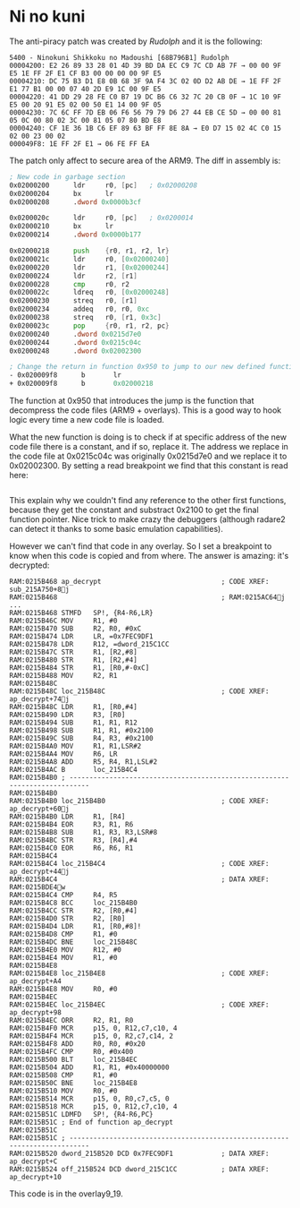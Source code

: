 # Ni no kuni

The anti-piracy patch was created by _Rudolph_ and it is the following:

```plain
5400 - Ninokuni Shikkoku no Madoushi [68B796B1] Rudolph
00004200: E2 26 89 33 28 01 4D 39 BD DA EC C9 7C CD AB 7F → 00 00 9F E5 1E FF 2F E1 CF B3 00 00 00 00 9F E5
00004210: DC 75 B3 D1 E8 0B 68 3F 9A F4 3C 02 0D D2 AB DE → 1E FF 2F E1 77 B1 00 00 07 40 2D E9 1C 00 9F E5
00004220: 41 DD 29 28 FE C0 B7 19 DC B6 C6 32 7C 20 CB 0F → 1C 10 9F E5 00 20 91 E5 02 00 50 E1 14 00 9F 05
00004230: 7C 6C FF 7D EB 06 F6 56 79 79 D6 27 44 EB CE 5D → 00 00 81 05 0C 00 80 02 3C 00 81 05 07 80 BD E8
00004240: CF 1E 36 1B C6 EF 89 63 BF FF 8E 8A → E0 D7 15 02 4C C0 15 02 00 23 00 02
000049F8: 1E FF 2F E1 → 06 FE FF EA
```

The patch only affect to secure area of the ARM9. The diff in assembly is:

```asm
; New code in garbage section
0x02000200      ldr     r0, [pc]   ; 0x02000208
0x02000204      bx      lr
0x02000208      .dword 0x0000b3cf

0x0200020c      ldr     r0, [pc]   ; 0x0200014
0x02000210      bx      lr
0x02000214      .dword 0x0000b177

0x02000218      push    {r0, r1, r2, lr}
0x0200021c      ldr     r0, [0x02000240]
0x02000220      ldr     r1, [0x02000244]
0x02000224      ldr     r2, [r1]
0x02000228      cmp     r0, r2
0x0200022c      ldreq   r0, [0x02000248]
0x02000230      streq   r0, [r1]
0x02000234      addeq   r0, r0, 0xc
0x02000238      streq   r0, [r1, 0x3c]
0x0200023c      pop     {r0, r1, r2, pc}
0x02000240      .dword 0x0215d7e0
0x02000244      .dword 0x0215c04c
0x02000248      .dword 0x02002300

; Change the return in function 0x950 to jump to our new defined function
- 0x020009f8      b       lr
+ 0x020009f8      b       0x02000218
```

The function at 0x950 that introduces the jump is the function that decompress
the code files (ARM9 + overlays). This is a good way to hook logic every time a
new code file is loaded.

What the new function is doing is to check if at specific address of the new
code file there is a constant, and if so, replace it. The address we replace in
the code file at 0x0215c04c was originally 0x0215d7e0 and we replace it to
0x02002300. By setting a read breakpoint we find that this constant is read
here:

```arm

```

This explain why we couldn't find any reference to the other first functions,
because they get the constant and substract 0x2100 to get the final function
pointer. Nice trick to make crazy the debuggers (although radare2 can detect it
thanks to some basic emulation capabilities).

However we can't find that code in any overlay. So I set a breakpoint to know
when this code is copied and from where. The answer is amazing: it's decrypted:

```arm
RAM:0215B468 ap_decrypt                              ; CODE XREF: sub_215A750+8j
RAM:0215B468                                         ; RAM:0215AC64j ...
RAM:0215B468 STMFD   SP!, {R4-R6,LR}
RAM:0215B46C MOV     R1, #0
RAM:0215B470 SUB     R2, R0, #0xC
RAM:0215B474 LDR     LR, =0x7FEC9DF1
RAM:0215B478 LDR     R12, =dword_215C1CC
RAM:0215B47C STR     R1, [R2,#8]
RAM:0215B480 STR     R1, [R2,#4]
RAM:0215B484 STR     R1, [R0,#-0xC]
RAM:0215B488 MOV     R2, R1
RAM:0215B48C
RAM:0215B48C loc_215B48C                             ; CODE XREF: ap_decrypt+74j
RAM:0215B48C LDR     R1, [R0,#4]
RAM:0215B490 LDR     R3, [R0]
RAM:0215B494 SUB     R1, R1, R12
RAM:0215B498 SUB     R1, R1, #0x2100
RAM:0215B49C SUB     R4, R3, #0x2100
RAM:0215B4A0 MOV     R1, R1,LSR#2
RAM:0215B4A4 MOV     R6, LR
RAM:0215B4A8 ADD     R5, R4, R1,LSL#2
RAM:0215B4AC B       loc_215B4C4
RAM:0215B4B0 ; ---------------------------------------------------------------------------
RAM:0215B4B0
RAM:0215B4B0 loc_215B4B0                             ; CODE XREF: ap_decrypt+60j
RAM:0215B4B0 LDR     R1, [R4]
RAM:0215B4B4 EOR     R3, R1, R6
RAM:0215B4B8 SUB     R1, R3, R3,LSR#8
RAM:0215B4BC STR     R3, [R4],#4
RAM:0215B4C0 EOR     R6, R6, R1
RAM:0215B4C4
RAM:0215B4C4 loc_215B4C4                             ; CODE XREF: ap_decrypt+44j
RAM:0215B4C4                                         ; DATA XREF: RAM:0215BDE4w
RAM:0215B4C4 CMP     R4, R5
RAM:0215B4C8 BCC     loc_215B4B0
RAM:0215B4CC STR     R2, [R0,#4]
RAM:0215B4D0 STR     R2, [R0]
RAM:0215B4D4 LDR     R1, [R0,#8]!
RAM:0215B4D8 CMP     R1, #0
RAM:0215B4DC BNE     loc_215B48C
RAM:0215B4E0 MOV     R12, #0
RAM:0215B4E4 MOV     R1, #0
RAM:0215B4E8
RAM:0215B4E8 loc_215B4E8                             ; CODE XREF: ap_decrypt+A4
RAM:0215B4E8 MOV     R0, #0
RAM:0215B4EC
RAM:0215B4EC loc_215B4EC                             ; CODE XREF: ap_decrypt+98
RAM:0215B4EC ORR     R2, R1, R0
RAM:0215B4F0 MCR     p15, 0, R12,c7,c10, 4
RAM:0215B4F4 MCR     p15, 0, R2,c7,c14, 2
RAM:0215B4F8 ADD     R0, R0, #0x20
RAM:0215B4FC CMP     R0, #0x400
RAM:0215B500 BLT     loc_215B4EC
RAM:0215B504 ADD     R1, R1, #0x40000000
RAM:0215B508 CMP     R1, #0
RAM:0215B50C BNE     loc_215B4E8
RAM:0215B510 MOV     R0, #0
RAM:0215B514 MCR     p15, 0, R0,c7,c5, 0
RAM:0215B518 MCR     p15, 0, R12,c7,c10, 4
RAM:0215B51C LDMFD   SP!, {R4-R6,PC}
RAM:0215B51C ; End of function ap_decrypt
RAM:0215B51C
RAM:0215B51C ; ---------------------------------------------------------------------------
RAM:0215B520 dword_215B520 DCD 0x7FEC9DF1            ; DATA XREF: ap_decrypt+C
RAM:0215B524 off_215B524 DCD dword_215C1CC           ; DATA XREF: ap_decrypt+10
```

This code is in the overlay9_19.
